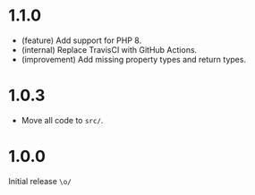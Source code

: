1.1.0
=====

*   (feature) Add support for PHP 8.
*   (internal) Replace TravisCI with GitHub Actions.
*   (improvement) Add missing property types and return types.


1.0.3
=====

*   Move all code to `src/`.


1.0.0
=====

Initial release `\o/`
